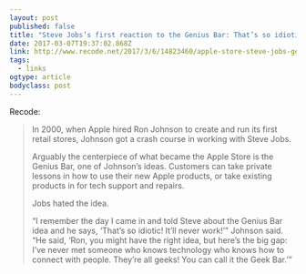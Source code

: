 ```yaml
---
layout: post 
published: false 
title: "Steve Jobs’s first reaction to the Genius Bar: That’s so idiotic! It’ll never work!" 
date: 2017-03-07T19:37:02.868Z 
link: http://www.recode.net/2017/3/6/14823460/apple-store-steve-jobs-genius-bar-ron-johnson-recode-podcast 
tags:
  - links
ogtype: article 
bodyclass: post 
---
```


Recode:

> In 2000, when Apple hired Ron Johnson to create and run its first retail stores, Johnson got a crash course in working with Steve Jobs.
> 
> Arguably the centerpiece of what became the Apple Store is the Genius Bar, one of Johnson’s ideas. Customers can take private lessons in how to use their new Apple products, or take existing products in for tech support and repairs.
> 
> Jobs hated the idea.
> 
> “I remember the day I came in and told Steve about the Genius Bar idea and he says, ‘That’s so idiotic! It’ll never work!’” Johnson said. “He said, ‘Ron, you might have the right idea, but here’s the big gap: I’ve never met someone who knows technology who knows how to connect with people. They’re all geeks! You can call it the Geek Bar.’”